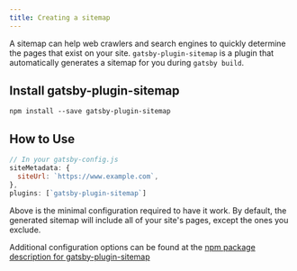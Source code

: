 ```yaml
---
title: Creating a sitemap
---
```


A sitemap can help web crawlers and search engines to quickly determine the pages that exist on your site. `gatsby-plugin-sitemap` is a plugin that automatically generates a sitemap for you during `gatsby build`.

## Install gatsby-plugin-sitemap

`npm install --save gatsby-plugin-sitemap`

## How to Use

```javascript
// In your gatsby-config.js
siteMetadata: {
  siteUrl: `https://www.example.com`,
},
plugins: [`gatsby-plugin-sitemap`]
```

Above is the minimal configuration required to have it work. By default, the
generated sitemap will include all of your site's pages, except the ones you exclude.

Additional configuration options can be found at the [npm package description for gatsby-plugin-sitemap](https://www.npmjs.com/package/gatsby-plugin-sitemap)